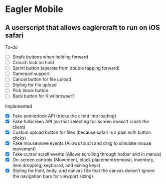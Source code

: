 # Eagler Mobile

## A userscript that allows eaglercraft to run on iOS safari
To-do
- [ ] Strafe buttons when holding forward
- [ ] Crouch lock on hold
- [ ] Sprint button (sperate from double tapping forward)
- [ ] Gamepad support
- [ ] Cancel button for file upload
- [ ] Styling for file upload
- [ ] Pick block button
- [ ] Back button for Kiwi browser?
 
Implemented

- [x] Fake pointerlock API (tricks the client into loading)
- [x] Fake fullscreen API (so that selecting full screen doesn't crash the client)
- [x] Custom upload button for files (because safari is a pain with button clicks)
- [x] Fake mousemove events (Allows touch and drag to simulate mouse movement)
- [x] Fake cursor scroll events (Allows scrolling through hotbar and in menus)
- [x] On-screen controls (Movement, block placement/removal, inventory, item dropping, keyboard, and exiting keys)
- [x] Styling for html, body, and canvas (So that the canvas doesn't ignore the navigation bars for viewport sizing)
